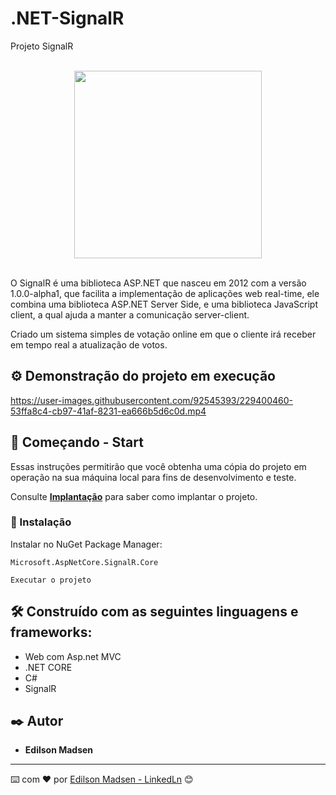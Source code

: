 # .NET-SignalR
Projeto SignalR


<br>

<div align="center">
  <img src="https://user-images.githubusercontent.com/92545393/229399681-883ebc76-5c23-49fa-ae80-173e88e02bd7.png" width="300px"/>
</div>
<br>


O SignalR é uma biblioteca ASP.NET que nasceu em 2012 com a versão 1.0.0-alpha1, que facilita a implementação de aplicações web real-time, ele combina uma biblioteca ASP.NET Server Side, e uma biblioteca JavaScript client, a qual ajuda a manter a comunicação server-client.


Criado um sistema simples de votação online em que o cliente irá receber em tempo real a atualização de votos.


## ⚙️ Demonstração do projeto em execução


https://user-images.githubusercontent.com/92545393/229400460-53ffa8c4-cb97-41af-8231-ea666b5d6c0d.mp4


## 🚀 Começando - Start


Essas instruções permitirão que você obtenha uma cópia do projeto em operação na sua máquina local para fins de desenvolvimento e teste.


Consulte **[Implantação](#-implanta%C3%A7%C3%A3o)** para saber como implantar o projeto.


### 🔧 Instalação

Instalar no NuGet Package Manager:

```
Microsoft.AspNetCore.SignalR.Core

```

```
Executar o projeto
```

## 🛠️ Construído com as seguintes linguagens e frameworks:

* Web com Asp.net MVC
* .NET CORE
* C#
* SignalR


## ✒️ Autor

* **Edilson Madsen**

---
⌨️ com ❤️ por [Edilson Madsen - LinkedLn](https://www.linkedin.com/in/edilsonmadsen/) 😊

